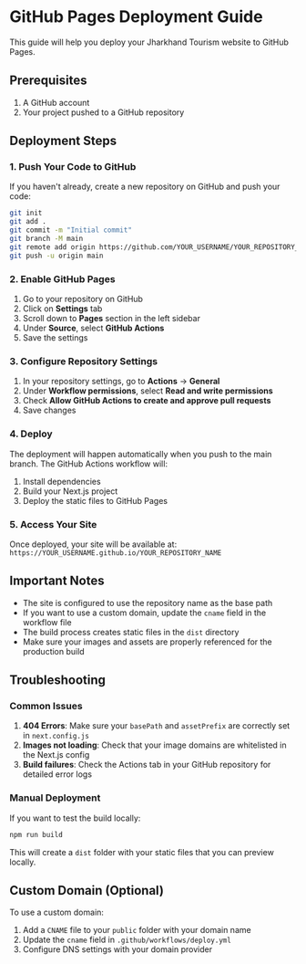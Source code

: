 # GitHub Pages Deployment Guide

This guide will help you deploy your Jharkhand Tourism website to GitHub Pages.

## Prerequisites

1. A GitHub account
2. Your project pushed to a GitHub repository

## Deployment Steps

### 1. Push Your Code to GitHub

If you haven't already, create a new repository on GitHub and push your code:

```bash
git init
git add .
git commit -m "Initial commit"
git branch -M main
git remote add origin https://github.com/YOUR_USERNAME/YOUR_REPOSITORY_NAME.git
git push -u origin main
```

### 2. Enable GitHub Pages

1. Go to your repository on GitHub
2. Click on **Settings** tab
3. Scroll down to **Pages** section in the left sidebar
4. Under **Source**, select **GitHub Actions**
5. Save the settings

### 3. Configure Repository Settings

1. In your repository settings, go to **Actions** → **General**
2. Under **Workflow permissions**, select **Read and write permissions**
3. Check **Allow GitHub Actions to create and approve pull requests**
4. Save changes

### 4. Deploy

The deployment will happen automatically when you push to the main branch. The GitHub Actions workflow will:

1. Install dependencies
2. Build your Next.js project
3. Deploy the static files to GitHub Pages

### 5. Access Your Site

Once deployed, your site will be available at:
`https://YOUR_USERNAME.github.io/YOUR_REPOSITORY_NAME`

## Important Notes

- The site is configured to use the repository name as the base path
- If you want to use a custom domain, update the `cname` field in the workflow file
- The build process creates static files in the `dist` directory
- Make sure your images and assets are properly referenced for the production build

## Troubleshooting

### Common Issues

1. **404 Errors**: Make sure your `basePath` and `assetPrefix` are correctly set in `next.config.js`
2. **Images not loading**: Check that your image domains are whitelisted in the Next.js config
3. **Build failures**: Check the Actions tab in your GitHub repository for detailed error logs

### Manual Deployment

If you want to test the build locally:

```bash
npm run build
```

This will create a `dist` folder with your static files that you can preview locally.

## Custom Domain (Optional)

To use a custom domain:

1. Add a `CNAME` file to your `public` folder with your domain name
2. Update the `cname` field in `.github/workflows/deploy.yml`
3. Configure DNS settings with your domain provider
